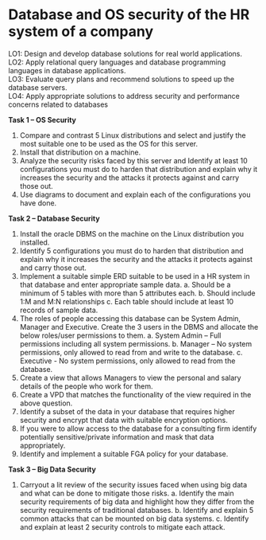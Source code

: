 # Database and OS security of the HR system of a company

LO1: Design and develop database solutions for real world applications.<br>
LO2: Apply relational query languages and database programming languages in database
applications.<br>
LO3: Evaluate query plans and recommend solutions to speed up the database servers.<br>
LO4: Apply appropriate solutions to address security and performance concerns related to
databases<br>

**Task 1 – OS Security**
1. Compare and contrast 5 Linux distributions and select and justify the most suitable
one to be used as the OS for this server.
2. Install that distribution on a machine.
3. Analyze the security risks faced by this server and Identify at least 10 configurations
you must do to harden that distribution and explain why it increases the security and
the attacks it protects against and carry those out.
4. Use diagrams to document and explain each of the configurations you have done.

**Task 2 – Database Security**
1. Install the oracle DBMS on the machine on the Linux distribution you installed.
2. Identify 5 configurations you must do to harden that distribution and explain why it
increases the security and the attacks it protects against and carry those out.
3. Implement a suitable simple ERD suitable to be used in a HR system in that database
and enter appropriate sample data.
a. Should be a minimum of 5 tables with more than 5 attributes each.
b. Should include 1:M and M:N relationships
c. Each table should include at least 10 records of sample data.
4. The roles of people accessing this database can be System Admin, Manager and
Executive. Create the 3 users in the DBMS and allocate the below roles/user
permissions to them.
a. System Admin – Full permissions including all system permissions.
b. Manager – No system permissions, only allowed to read from and write to the
database.
c. Executive - No system permissions, only allowed to read from the database.
5. Create a view that allows Managers to view the personal and salary details of the
people who work for them.
6. Create a VPD that matches the functionality of the view required in the above
question.
7. Identify a subset of the data in your database that requires higher security and encrypt
that data with suitable encryption options.
8. If you were to allow access to the database for a consulting firm identify potentially
sensitive/private information and mask that data appropriately.
9. Identify and implement a suitable FGA policy for your database.

**Task 3 – Big Data Security**
1. Carryout a lit review of the security issues faced when using big data and what can be
done to mitigate those risks.
  a. Identify the main security requirements of big data and highlight how they
differ from the security requirements of traditional databases.
  b. Identify and explain 5 common attacks that can be mounted on big data
systems.
  c. Identify and explain at least 2 security controls to mitigate each attack.
